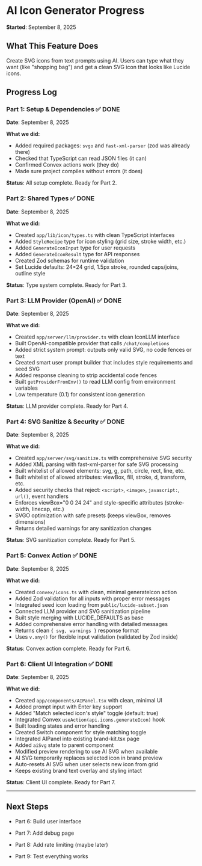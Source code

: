 # AI Icon Generator Progress

**Started**: September 8, 2025

## What This Feature Does
Create SVG icons from text prompts using AI. Users can type what they want (like "shopping bag") and get a clean SVG icon that looks like Lucide icons.

## Progress Log

### Part 1: Setup & Dependencies ✅ DONE
**Date**: September 8, 2025

**What we did:**
- Added required packages: `svgo` and `fast-xml-parser` (zod was already there)
- Checked that TypeScript can read JSON files (it can)
- Confirmed Convex actions work (they do)
- Made sure project compiles without errors (it does)

**Status**: All setup complete. Ready for Part 2.

### Part 2: Shared Types ✅ DONE
**Date**: September 8, 2025

**What we did:**
- Created `app/lib/icon/types.ts` with clean TypeScript interfaces
- Added `StyleRecipe` type for icon styling (grid size, stroke width, etc.)
- Added `GenerateIconInput` type for user requests
- Added `GenerateIconResult` type for API responses
- Created Zod schemas for runtime validation
- Set Lucide defaults: 24×24 grid, 1.5px stroke, rounded caps/joins, outline style

**Status**: Type system complete. Ready for Part 3.

### Part 3: LLM Provider (OpenAI) ✅ DONE
**Date**: September 8, 2025

**What we did:**
- Created `app/server/llm/provider.ts` with clean IconLLM interface
- Built OpenAI-compatible provider that calls `/chat/completions`
- Added strict system prompt: outputs only valid SVG, no code fences or text
- Created smart user prompt builder that includes style requirements and seed SVG
- Added response cleaning to strip accidental code fences
- Built `getProviderFromEnv()` to read LLM config from environment variables
- Low temperature (0.1) for consistent icon generation

**Status**: LLM provider complete. Ready for Part 4.

### Part 4: SVG Sanitize & Security ✅ DONE
**Date**: September 8, 2025

**What we did:**
- Created `app/server/svg/sanitize.ts` with comprehensive SVG security
- Added XML parsing with fast-xml-parser for safe SVG processing
- Built whitelist of allowed elements: svg, g, path, circle, rect, line, etc.
- Built whitelist of allowed attributes: viewBox, fill, stroke, d, transform, etc.
- Added security checks that reject: `<script>`, `<image>`, `javascript:`, `url()`, event handlers
- Enforces viewBox="0 0 24 24" and style-specific attributes (stroke-width, linecap, etc.)
- SVGO optimization with safe presets (keeps viewBox, removes dimensions)
- Returns detailed warnings for any sanitization changes

**Status**: SVG sanitization complete. Ready for Part 5.

### Part 5: Convex Action ✅ DONE
**Date**: September 8, 2025

**What we did:**
- Created `convex/icons.ts` with clean, minimal generateIcon action
- Added Zod validation for all inputs with proper error messages
- Integrated seed icon loading from `public/lucide-subset.json`
- Connected LLM provider and SVG sanitization pipeline
- Built style merging with LUCIDE_DEFAULTS as base
- Added comprehensive error handling with detailed messages
- Returns clean `{ svg, warnings }` response format
- Uses `v.any()` for flexible input validation (validated by Zod inside)

**Status**: Convex action complete. Ready for Part 6.

### Part 6: Client UI Integration ✅ DONE
**Date**: September 8, 2025

**What we did:**
- Created `app/components/AIPanel.tsx` with clean, minimal UI
- Added prompt input with Enter key support
- Added "Match selected icon's style" toggle (default: true)
- Integrated Convex `useAction(api.icons.generateIcon)` hook
- Built loading states and error handling
- Created Switch component for style matching toggle
- Integrated AIPanel into existing brand-kit.tsx page
- Added `aiSvg` state to parent component
- Modified preview rendering to use AI SVG when available
- AI SVG temporarily replaces selected icon in brand preview
- Auto-resets AI SVG when user selects new icon from grid
- Keeps existing brand text overlay and styling intact

**Status**: Client UI complete. Ready for Part 7.

---

## Next Steps
- Part 6: Build user interface


- Part 7: Add debug page
- Part 8: Add rate limiting (maybe later)
- Part 9: Test everything works